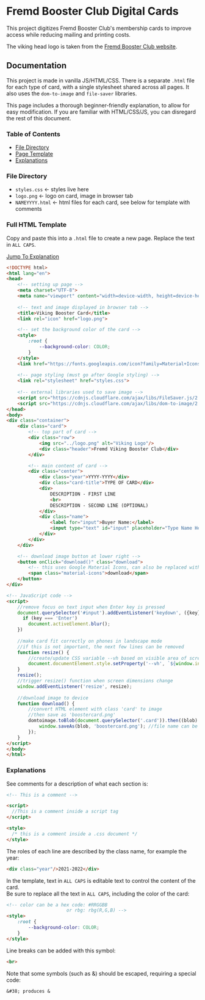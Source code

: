 # Fremd Booster Club Digital Cards

This project digitizes Fremd Booster Club's membership cards to improve access while reducing mailing and printing costs.

The viking head logo is taken from the [Fremd Booster Club website](https://www.fremdboosterclub.org/sites/all/themes/educational1/logo.png).

## Documentation

This project is made in vanilla JS/HTML/CSS.
There is a separate `.html` file for each type of card, 
with a single stylesheet shared across all pages. 
It also uses the `dom-to-image` and `file-saver` libraries.

This page includes a thorough beginner-friendly explanation, to allow for easy modification.
If you are familiar with HTML/CSS/JS, you can disregard the rest of this document.

### Table of Contents
- [File Directory](#file-directory)
- [Page Template](#full-html-template)
- [Explanations](#explanations)

### File Directory

* `styles.css` &larr; styles live here
* `logo.png` &larr; logo on card, image in browser tab
* `NAMEYYYY.html` &larr; html files for each card, see below for template with comments

### Full HTML Template
Copy and paste this into a `.html` file to create a new page. 
Replace the text in `ALL CAPS`.

[Jump To Explanation](#explanations)

```html
<!DOCTYPE html>
<html lang="en">
<head>
    <!-- setting up page -->
    <meta charset="UTF-8">
    <meta name="viewport" content="width=device-width, height=device-height, initial-scale=1.0">
    
    <!-- text and image displayed in browser tab -->
    <title>Viking Booster Card</title>
    <link rel="icon" href="logo.png">

    <!-- set the background color of the card -->
    <style>
        :root {
            --background-color: COLOR;
        }
    </style>
    <link href="https://fonts.googleapis.com/icon?family=Material+Icons" rel="stylesheet">
    
    <!-- page styling (must go after Google styling) -->
    <link rel="stylesheet" href="styles.css">
    
    <!-- external libraries used to save image -->
    <script src="https://cdnjs.cloudflare.com/ajax/libs/FileSaver.js/2.0.5/FileSaver.min.js"></script>
    <script src="https://cdnjs.cloudflare.com/ajax/libs/dom-to-image/2.6.0/dom-to-image.min.js"></script>
</head>
<body>
<div class="container">
    <div class="card">
        <!-- top part of card -->
        <div class="row">
            <img src="../logo.png" alt="Viking Logo"/>
            <div class="header">Fremd Viking Booster Club</div>
        </div>

        <!-- main content of card -->
        <div class="center">
            <div class="year">YYYY-YYYY</div>
            <div class="card-title">TYPE OF CARD</div>
            <div>
                DESCRIPTION - FIRST LINE
                <br>
                DESCRIPTION - SECOND LINE (OPTIONAL)
            </div>
            <div class="name">
                <label for="input">Buyer Name:</label>
                <input type="text" id="input" placeholder="Type Name Here"/>
            </div>
        </div>
    </div>

    <!-- download image button at lower right -->
    <button onClick="download()" class="download">
        <!-- this uses Google Material Icons, can also be replaced with an image -->
        <span class="material-icons">download</span>
    </button>
</div>

<!-- JavaScript code -->
<script>
    //remove focus on text input when Enter key is pressed
    document.querySelector('#input').addEventListener('keydown', ({key}) => {
      if (key === 'Enter')
        document.activeElement.blur();
    })
  
    //make card fit correctly on phones in landscape mode
    //if this is not important, the next few lines can be removed
    function resize() {
        //create/update CSS variable --vh based on visible area of screen
        document.documentElement.style.setProperty('--vh', `${window.innerHeight * 0.01}px`);
    }
    resize();
    //trigger resize() function when screen dimensions change
    window.addEventListener('resize', resize);
    
    //download image to device
    function download() {
        //convert HTML element with class 'card' to image
        //then save as 'boostercard.png'
        domtoimage.toBlob(document.querySelector('.card')).then((blob) => {
            window.saveAs(blob, 'boostercard.png'); //file name can be changed
        });
    }
</script>
</body>
</html>

```

### Explanations

See comments for a description of what each section is:
```html
<!-- This is a comment -->

<script>
  //This is a comment inside a script tag
</script>

<style>
  /* this is a comment inside a .css document */
</style>
```
The roles of each line are described by the class name, for example the year:
```html
<div class="year"/>2021-2022</div>
```

In the template, text in `ALL CAPS` is editable text to control the content of the card.<br>
Be sure to replace all the text in `ALL CAPS`, including the color of the card:
```html
<!-- color can be a hex code: #RRGGBB 
                      or rbg: rbg(R,G,B) -->
<style>
    :root {
        --background-color: COLOR;
    }
</style>
```
Line breaks can be added with this symbol:
```html
<br>
```

Note that some symbols (such as &) should be escaped, requiring a special code:
```
&#38; produces &
```
